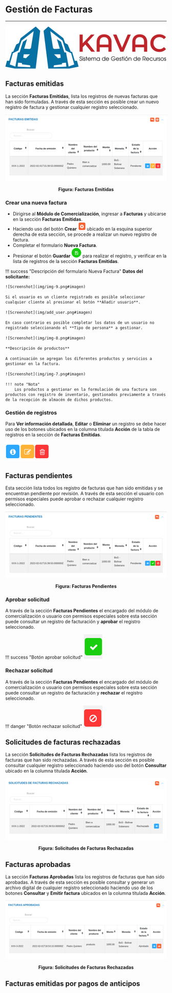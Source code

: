 # Gestión de Facturas
*************************

![Screenshot](img/logokavac.png#imagen)


## Facturas emitidas

La sección **Facturas Emitidas**, lista los registros de nuevas facturas que han sido formuladas. A través de esta sección es posible crear un nuevo registro de factura y gestionar cualquier registro seleccionado.

![Screenshot](img/img1032.png#imagen)<div style="text-align: center;font-weight: bold">Figura: Facturas Emitidas</div>

### Crear una nueva factura

-   Dirigirse al **Módulo de Comercialización**, ingresar a **Facturas** y ubicarse en la sección **Facturas Emitidas**. 
-   Haciendo uso del botón **Crear** ![Screenshot](img/create.png#imagen) ubicado en la esquina superior derecha de esta sección, se procede a realizar un nuevo registro de factura. 
-   Completar el formulario **Nueva Factura**. 
-   Presionar el botón **Guardar** ![Screenshot](img/save.png#imagen) para realizar el registro, y verificar en la lista de registros de la sección **Facturas Emitidas**.

!!! success "Descripción del formulario Nueva Factura"
    **Datos del solicitante:**

    ![Screenshot](img/img-9.png#imagen)

    Si el usuario es un cliente registrado es posible seleccionar cualquier cliente al presionar el botón **Añadir usuario**.

    ![Screenshot](img/add_user.png#imagen)

    En caso contrario es posible completar los datos de un usuario no registrado seleccionando el **Tipo de persona** a gestionar.

    ![Screenshot](img/img-8.png#imagen)

    **Descripción de productos**

    A continuación se agregan los diferentes productos y servicios a gestionar en la factura. 

    ![Screenshot](img/img-7.png#imagen)

    !!! note "Nota"
        Los productos a gestionar en la formulación de una factura son productos con registro de inventario, gestionados previamente a través de la recepción de almacén de dichos productos.



### Gestión de registros

Para **Ver información detallada**, **Editar** o **Eliminar** un registro se debe hacer uso de los botones ubicados en la columna titulada **Acción** de la tabla de registros en la sección de **Facturas Emitidas**.

![Screenshot](img/manage.png#imagen)

## Facturas pendientes

Esta sección lista todos los registro de facturas que han sido emitidas y se encuentran pendiente por revisión.  A través de esta sección el usuario con permisos especiales puede aprobar o rechazar cualquier registro seleccionado. 

![Screenshot](img/img1033.png#imagen)<div style="text-align: center;font-weight: bold">Figura: Facturas Pendientes</div>

### Aprobar solicitud

A través de la sección **Facturas Pendientes** el encargado del módulo de comercialización o usuario con permisos especiales sobre esta sección puede consultar un registro de facturación y **aprobar** el registro seleccionado.

!!! success "Botón aprobar solicitud"
    ![Screenshot](img/approve.png#imagen)

### Rechazar solicitud

A través de la sección **Facturas Pendientes** el encargado del módulo de comercialización o usuario con permisos especiales sobre esta sección puede consultar un registro de facturación y **rechazar** el registro seleccionado.

!!! danger "Botón rechazar solicitud"
    ![Screenshot](img/deny.png#imagen)

## Solicitudes de facturas rechazadas

La sección **Solicitudes de Facturas Rechazadas** lista los registros de facturas que han sido rechazadas.  A través de esta sección es posible consultar cualquier registro seleccionado haciendo uso del botón **Consultar** ubicado en la columna titulada **Acción**.  

![Screenshot](img/img1034.png#imagen)<div style="text-align: center;font-weight: bold">Figura: Solicitudes de Facturas Rechazadas</div>

## Facturas aprobadas

La sección **Facturas Aprobadas** lista los registros de facturas que han sido aprobadas.  A través de esta sección es posible consultar y generar un archivo digital de cualquier registro seleccionado haciendo uso de los botones **Consultar** y **Emitir factura** ubicados en la columna titulada **Acción**. 

![Screenshot](img/img1821.png#imagen)<div style="text-align: center;font-weight: bold">Figura: Solicitudes de Facturas Rechazadas</div>

## Facturas emitidas por pagos de anticipos


